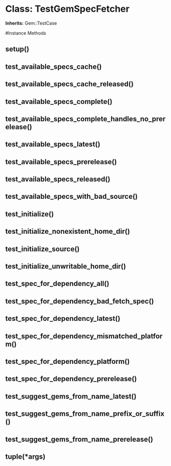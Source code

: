 # Class: TestGemSpecFetcher
**Inherits:** Gem::TestCase
    




#Instance Methods
## setup() [](#method-i-setup)

## test_available_specs_cache() [](#method-i-test_available_specs_cache)

## test_available_specs_cache_released() [](#method-i-test_available_specs_cache_released)

## test_available_specs_complete() [](#method-i-test_available_specs_complete)

## test_available_specs_complete_handles_no_prerelease() [](#method-i-test_available_specs_complete_handles_no_prerelease)

## test_available_specs_latest() [](#method-i-test_available_specs_latest)

## test_available_specs_prerelease() [](#method-i-test_available_specs_prerelease)

## test_available_specs_released() [](#method-i-test_available_specs_released)

## test_available_specs_with_bad_source() [](#method-i-test_available_specs_with_bad_source)

## test_initialize() [](#method-i-test_initialize)

## test_initialize_nonexistent_home_dir() [](#method-i-test_initialize_nonexistent_home_dir)

## test_initialize_source() [](#method-i-test_initialize_source)

## test_initialize_unwritable_home_dir() [](#method-i-test_initialize_unwritable_home_dir)

## test_spec_for_dependency_all() [](#method-i-test_spec_for_dependency_all)

## test_spec_for_dependency_bad_fetch_spec() [](#method-i-test_spec_for_dependency_bad_fetch_spec)

## test_spec_for_dependency_latest() [](#method-i-test_spec_for_dependency_latest)

## test_spec_for_dependency_mismatched_platform() [](#method-i-test_spec_for_dependency_mismatched_platform)

## test_spec_for_dependency_platform() [](#method-i-test_spec_for_dependency_platform)

## test_spec_for_dependency_prerelease() [](#method-i-test_spec_for_dependency_prerelease)

## test_suggest_gems_from_name_latest() [](#method-i-test_suggest_gems_from_name_latest)

## test_suggest_gems_from_name_prefix_or_suffix() [](#method-i-test_suggest_gems_from_name_prefix_or_suffix)

## test_suggest_gems_from_name_prerelease() [](#method-i-test_suggest_gems_from_name_prerelease)

## tuple(*args) [](#method-i-tuple)

